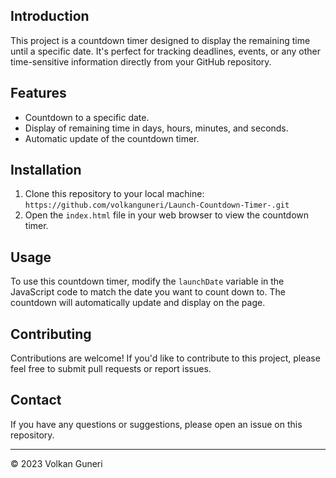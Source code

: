 ## Introduction

This project is a countdown timer designed to display the remaining time until a specific date. It's perfect for tracking deadlines, events, or any other time-sensitive information directly from your GitHub repository.

## Features

- Countdown to a specific date.
- Display of remaining time in days, hours, minutes, and seconds.
- Automatic update of the countdown timer.

## Installation

1. Clone this repository to your local machine: `https://github.com/volkanguneri/Launch-Countdown-Timer-.git`
2. Open the `index.html` file in your web browser to view the countdown timer.

## Usage

To use this countdown timer, modify the `launchDate` variable in the JavaScript code to match the date you want to count down to. The countdown will automatically update and display on the page.

## Contributing

Contributions are welcome! If you'd like to contribute to this project, please feel free to submit pull requests or report issues.

## Contact

If you have any questions or suggestions, please open an issue on this repository.

---

© 2023 Volkan Guneri